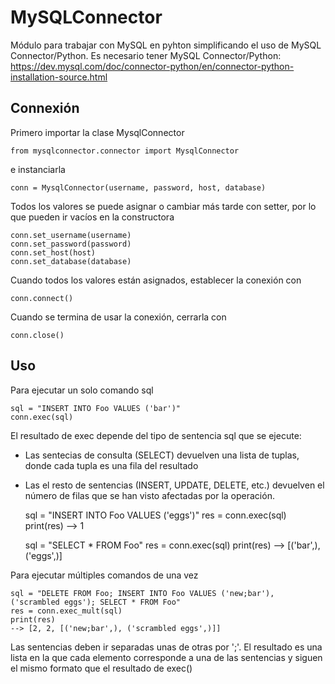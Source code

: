 # MySQLConnector
Módulo para trabajar con MySQL en pyhton simplificando el uso de MySQL Connector/Python.
Es necesario tener MySQL Connector/Python:
https://dev.mysql.com/doc/connector-python/en/connector-python-installation-source.html


## Connexión
Primero importar la clase MysqlConnector

    from mysqlconnector.connector import MysqlConnector

e instanciarla

    conn = MysqlConnector(username, password, host, database)

Todos los valores se puede asignar o cambiar más tarde con setter, por lo que pueden ir vacíos en la constructora

    conn.set_username(username)
    conn.set_password(password)
    conn.set_host(host)
    conn.set_database(database)

Cuando todos los valores están asignados, establecer la conexión con

    conn.connect()

Cuando se termina de usar la conexión, cerrarla con

    conn.close()

## Uso
Para ejecutar un solo comando sql

    sql = "INSERT INTO Foo VALUES ('bar')"
    conn.exec(sql)

El resultado de exec depende del tipo de sentencia sql que se ejecute:
* Las sentecias de consulta (SELECT) devuelven una lista de tuplas, donde cada tupla es una fila del resultado
* Las el resto de sentencias (INSERT, UPDATE, DELETE, etc.) devuelven el número de filas que se han visto afectadas por la operación.

    sql = "INSERT INTO Foo VALUES ('eggs')"
    res = conn.exec(sql)
    print(res)
    --> 1

    sql = "SELECT * FROM Foo"
    res = conn.exec(sql)
    print(res)
    --> [('bar',), ('eggs',)]

Para ejecutar múltiples comandos de una vez


    sql = "DELETE FROM Foo; INSERT INTO Foo VALUES ('new;bar'), ('scrambled eggs'); SELECT * FROM Foo"
    res = conn.exec_mult(sql)
    print(res)
    --> [2, 2, [('new;bar',), ('scrambled eggs',)]]

Las sentencias deben ir separadas unas de otras por ';'. El resultado es una lista en la que cada elemento corresponde a una de las sentencias y siguen el mismo formato que el resultado de exec()
